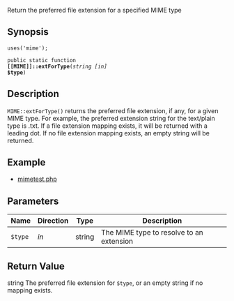 Return the preferred file extension for a specified MIME type

## Synopsis

<code>uses('mime');</code>

<code>public static function <b>[[MIME]]::extForType</b>(<i>string</i> <i>[in]</i> <b>$type</b>)</code>

## Description

`MIME::extForType()` returns the preferred file extension, if any, for a given MIME type. For example, the preferred extension string for the text/plain type is .txt. If a file extension mapping exists, it will be returned with a leading dot. If no file extension mapping exists, an empty string will be returned.

## Example

* [mimetest.php](http://github.com/nexgenta/eregansu/blob/master/mimetest.php)

## Parameters

<table>
  <thead>
    <tr>
      <th>Name</th>
      <th>Direction</th>
      <th>Type</th>
      <th>Description</th>
    </tr>
  </thead>
  <tbody>
    <tr>
      <td><code>$type</code>
      <td><i>in</i></td>
      <td>string</td>
      <td>
The MIME type to resolve to an extension
      </td>
    </tr>
  </tbody>
</table>

## Return Value

string The preferred file extension for `$type`, or an empty string if no mapping exists.

